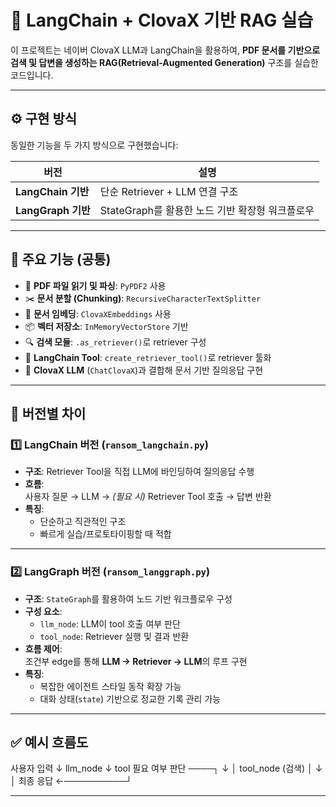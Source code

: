 # 📘 LangChain + ClovaX 기반 RAG 실습

이 프로젝트는 네이버 ClovaX LLM과 LangChain을 활용하여, **PDF 문서를 기반으로 검색 및 답변을 생성하는 RAG(Retrieval-Augmented Generation)** 구조를 실습한 코드입니다.

---

## ⚙️ 구현 방식

동일한 기능을 두 가지 방식으로 구현했습니다:

| 버전              | 설명                                                                 |
|-------------------|----------------------------------------------------------------------|
| **LangChain 기반** | 단순 Retriever + LLM 연결 구조                                       |
| **LangGraph 기반** | StateGraph를 활용한 노드 기반 확장형 워크플로우                    |

---

## 🚀 주요 기능 (공통)

- 📄 **PDF 파일 읽기 및 파싱**: `PyPDF2` 사용
- ✂️ **문서 분할 (Chunking)**: `RecursiveCharacterTextSplitter`
- 🧠 **문서 임베딩**: `ClovaXEmbeddings` 사용
- 📦 **벡터 저장소**: `InMemoryVectorStore` 기반
- 🔍 **검색 모듈**: `.as_retriever()`로 retriever 구성
- 🔧 **LangChain Tool**: `create_retriever_tool()`로 retriever 툴화
- 💬 **ClovaX LLM** (`ChatClovaX`)과 결합해 문서 기반 질의응답 구현

---

## 📂 버전별 차이

### 1️⃣ LangChain 버전 (`ransom_langchain.py`)

- **구조**: Retriever Tool을 직접 LLM에 바인딩하여 질의응답 수행
- **흐름**:  
  사용자 질문 → LLM → *(필요 시)* Retriever Tool 호출 → 답변 반환  
- **특징**:  
  - 단순하고 직관적인 구조  
  - 빠르게 실습/프로토타이핑할 때 적합  

---

### 2️⃣ LangGraph 버전 (`ransom_langgraph.py`)

- **구조**: `StateGraph`를 활용하여 노드 기반 워크플로우 구성
- **구성 요소**:
  - `llm_node`: LLM이 tool 호출 여부 판단
  - `tool_node`: Retriever 실행 및 결과 반환
- **흐름 제어**:  
  조건부 edge를 통해 **LLM → Retriever → LLM**의 루프 구현
- **특징**:
  - 복잡한 에이전트 스타일 동작 확장 가능  
  - 대화 상태(`state`) 기반으로 정교한 기록 관리 가능  

---

## ✅ 예시 흐름도

사용자 입력
↓
llm_node
↓
tool 필요 여부 판단 ────┐
↓ │
tool_node (검색) │
↓ │
최종 응답 ←──────────┘


---
